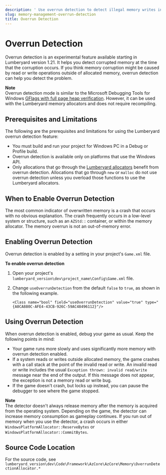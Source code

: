 ```yaml
---
description: ' Use overrun detection to detect illegal memory writes in &ALYlong;. '
slug: memory-management-overrun-detection
title: Overrun Detection
---
```

# Overrun Detection<a name="memory-management-overrun-detection"></a>

Overrun detection is an experimental feature available starting in Lumberyard version 1\.21\. It helps you detect corrupted memory at the time that the corruption occurs\. If you think memory corruption might be caused by read or write operations outside of allocated memory, overrun detection can help you detect the problem\.

**Note**  
Overrun detection mode is similar to the Microsoft Debugging Tools for Windows [GFlags with full page heap verification](https://docs.microsoft.com/en-us/windows-hardware/drivers/debugger/gflags-and-pageheap)\. However, it can be used with the Lumberyard memory allocators and does not require recompiling\.

## Prerequisites and Limitations<a name="memory-management-overrun-detection-prerequisites-and-limitations"></a>

The following are the prerequisites and limitations for using the Lumberyard overrun detection feature:
+ You must build and run your project for Windows PC in a Debug or Profile build\.
+ Overrun detection is available only on platforms that use the Windows API\.
+ Only allocations that go through the [Lumberyard allocators](/docs/userguide/programming/memory/allocators.md) benefit from overrun detection\. Allocations that go through `new` or `malloc` do not use overrun detection unless you overload those functions to use the Lumberyard allocators\.

## When to Enable Overrun Detection<a name="memory-management-overrun-detection-when-to-enable"></a>

The most common indicator of overwritten memory is a crash that occurs with no obvious explanation\. The crash frequently occurs in a low\-level system or structure, such as an `AZStd::` container, or within the memory allocator\. The memory overrun is not an out\-of\-memory error\.

## Enabling Overrun Detection<a name="memory-management-overrun-detection-enabling"></a>

Overrun detection is enabled by a setting in your project's `Game.xml` file\.

**To enable overrun detection**

1. Open your project's `lumberyard_version\dev\project_name\Config\Game.xml` file\.

1. Change `useOverrunDetection` from the default `false` to `true`, as shown in the following example\.

   ```
   <Class name="bool" field="useOverrunDetection" value="true" type="{A0CA880C-AFE4-43CB-926C-59AC48496112}"/> 
   ```

## Using Overrun Detection<a name="memory-management-overrun-detection-using"></a>

When overrun detection is enabled, debug your game as usual\. Keep the following points in mind:
+ Your game runs more slowly and uses significantly more memory with overrun detection enabled\.
+ If a system reads or writes outside allocated memory, the game crashes with a call stack at the point of the invalid read or write\. An invalid read or write includes the usual `Exception thrown: invalid read/write` message near the end of the output\. If this message does not appear, the exception is not a memory read or write bug\.
+ If the game doesn't crash, but locks up instead, you can pause the debugger to see where the game stopped\.

**Note**  
The detector doesn't always release memory after the memory is acquired from the operating system\. Depending on the game, the detector can increase memory consumption as gameplay continues\. If you run out of memory when you use the detector, a crash occurs in either `WindowsPlatformAllocator::ReserveBytes` or `WindowsPlatformAllocator::CommitBytes`\.

## Source Code Location<a name="memory-management-overrun-detection-source-code"></a>

For the source code, see `lumberyard_version\dev\Code\Framework\AzCore\AzCore\Memory\OverrunDetectionAllocator.*`